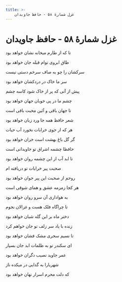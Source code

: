 ```yaml
---
title: >-
    غزل شمارهٔ ۵۸ - حافظ جاویدان
---
```

# غزل شمارهٔ ۵۸ - حافظ جاویدان

<div class="b" id="bn1"><div class="m1"><p>تا که از طارم میخانه نشان خواهد بود</p></div>
<div class="m2"><p>طاق ابروی توام قبله جان خواهد بود</p></div></div>
<div class="b" id="bn2"><div class="m1"><p>سرکشان را چو به صاف سرخم دستی نیست</p></div>
<div class="m2"><p>سر ما خاک در دردکشان خواهد بود</p></div></div>
<div class="b" id="bn3"><div class="m1"><p>پیش از آنی که پر از خاک شود کاسه چشم</p></div>
<div class="m2"><p>چشم ما در پی خوبان جهان خواهد بود</p></div></div>
<div class="b" id="bn4"><div class="m1"><p>تا جهان باقی و آئین محبت باقی است</p></div>
<div class="m2"><p>شعر حافظ همه جا ورد زبان خواهد بود</p></div></div>
<div class="b" id="bn5"><div class="m1"><p>هر که از جوی خرابات نخورد آب حیات</p></div>
<div class="m2"><p>گر گل باغ بهشت است خزان خواهد بود</p></div></div>
<div class="b" id="bn6"><div class="m1"><p>حافظا چشمه اشراق تو جاویدانی است</p></div>
<div class="m2"><p>تا ابد آب از این چشمه روان خواهد بود</p></div></div>
<div class="b" id="bn7"><div class="m1"><p>صحبت پیر خرابات تو دریافته ام</p></div>
<div class="m2"><p>روحم از صحبت این پیر جوان خواهد بود</p></div></div>
<div class="b" id="bn8"><div class="m1"><p>هر کجا زمزمه عشق و همای شوقی است</p></div>
<div class="m2"><p>به هواداری آن سرو روان خواهد بود</p></div></div>
<div class="b" id="bn9"><div class="m1"><p>تا چراگاه فلک هست و غزالان نجوم</p></div>
<div class="m2"><p>دختر ماه بر این گله شبان خواهد بود</p></div></div>
<div class="b" id="bn10"><div class="m1"><p>زنده با یاد سر زلف تو جان خواهم کرد</p></div>
<div class="m2"><p>تا نسیم سحری مشک فشان خواهد بود</p></div></div>
<div class="b" id="bn11"><div class="m1"><p>ای سکندر تو به ظلمات ابد جان بسپار</p></div>
<div class="m2"><p>عمر جاوید نصیب دگران خواهد بود</p></div></div>
<div class="b" id="bn12"><div class="m1"><p>شهریارا به گدایی در میکده ناز</p></div>
<div class="m2"><p>که دلت محرم اسرار نهان خواهد بود</p></div></div>
